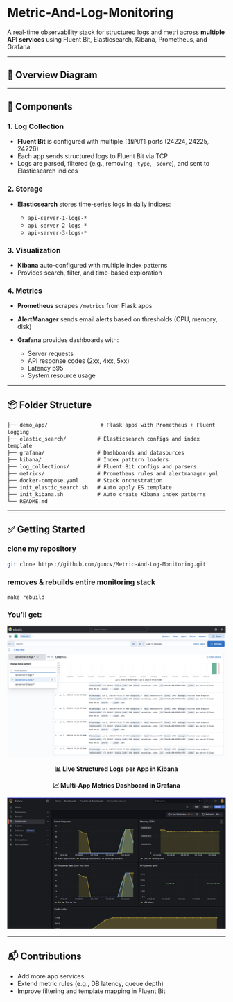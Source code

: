 # Metric-And-Log-Monitoring

A real-time observability stack for structured logs and metri across **multiple API services** using Fluent Bit, Elasticsearch, Kibana, Prometheus, and Grafana.

---

## 🧭 Overview Diagram

---

## 🔧 Components

### 1. **Log Collection**

* **Fluent Bit** is configured with multiple `[INPUT]` ports (24224, 24225, 24226)
* Each app sends structured logs to Fluent Bit via TCP
* Logs are parsed, filtered (e.g., removing `_type`, `_score`), and sent to Elasticsearch indices

### 2. **Storage**

* **Elasticsearch** stores time-series logs in daily indices:

  * `api-server-1-logs-*`
  * `api-server-2-logs-*`
  * `api-server-3-logs-*`

### 3. **Visualization**

* **Kibana** auto-configured with multiple index patterns
* Provides search, filter, and time-based exploration

### 4. **Metrics**

* **Prometheus** scrapes `/metrics` from Flask apps
* **AlertManager** sends email alerts based on thresholds (CPU, memory, disk)
* **Grafana** provides dashboards with:

  * Server requests
  * API response codes (2xx, 4xx, 5xx)
  * Latency p95
  * System resource usage

---

## 📦 Folder Structure

```
├── demo_app/                 # Flask apps with Prometheus + Fluent logging
├── elastic_search/          # Elasticsearch configs and index template
├── grafana/                 # Dashboards and datasources
├── kibana/                  # Index pattern loaders
├── log_collections/         # Fluent Bit configs and parsers
├── metrics/                 # Prometheus rules and alertmanager.yml
├── docker-compose.yaml      # Stack orchestration
├── init_elastic_search.sh   # Auto apply ES template
├── init_kibana.sh           # Auto create Kibana index patterns
└── README.md
```

---

## ✅ Getting Started

### clone my repository

```bash
git clone https://github.com/guncv/Metric-And-Log-Monitoring.git
```

### removes & rebuilds entire monitoring stack

```
make rebuild 
```

### You’ll get:

<p align="center">
  <img src="meta/log_visualization.png" width="750"/>
</p>

<p align="center"><strong>📊 Live Structured Logs per App in Kibana</strong></p>

<p align="center"><strong>📈 Multi-App Metrics Dashboard in Grafana</strong></p>

<p align="center">
  <img src="meta/metric_visualization.png" width="750"/>
</p>

---

## 📬 Contributions

* Add more app services
* Extend metric rules (e.g., DB latency, queue depth)
* Improve filtering and template mapping in Fluent Bit
